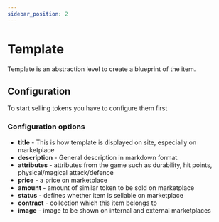 ```yaml
---
sidebar_position: 2
---
```


# Template

Template is an abstraction level to create a blueprint of the item. 

## Configuration

To start selling tokens you have to configure them first

### Configuration options

- **title** - This is how template is displayed on site, especially on marketplace
- **description** - General description in markdown format.
- **attributes** - attributes from the game such as durability, hit points, physical/magical attack/defence
- **price** - a price on marketplace
- **amount** - amount of similar token to be sold on marketplace
- **status** - defines whether item is sellable on marketplace
- **contract** - collection which this item belongs to
- **image** - image to be shown on internal and external marketplaces
